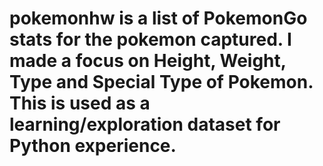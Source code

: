 # pokemonhw is a list of PokemonGo stats for the pokemon captured. I made a focus on Height, Weight, Type and Special Type of Pokemon. This is used as a learning/exploration dataset for Python experience.

